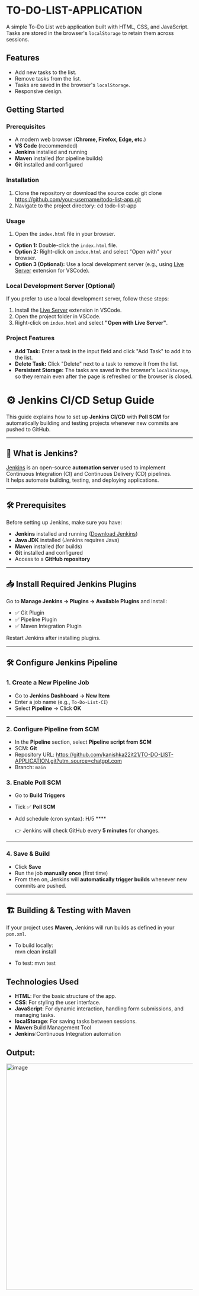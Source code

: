 # TO-DO-LIST-APPLICATION

A simple To-Do List web application built with HTML, CSS, and JavaScript. Tasks are stored in the browser's `localStorage` to retain them across sessions.

## Features
- Add new tasks to the list.
- Remove tasks from the list.
- Tasks are saved in the browser's `localStorage`.
- Responsive design.

## Getting Started

### Prerequisites
- A modern web browser (**Chrome, Firefox, Edge, etc.**)  
- **VS Code** (recommended)  
- **Jenkins** installed and running  
- **Maven** installed (for pipeline builds)  
- **Git** installed and configured  


### Installation
1. Clone the repository or download the source code:
       git clone https://github.com/your-username/todo-list-app.git
2. Navigate to the project directory:
       cd todo-list-app


### Usage
1. Open the `index.html` file in your browser.
- **Option 1:** Double-click the `index.html` file.
- **Option 2:** Right-click on `index.html` and select "Open with" your browser.
- **Option 3 (Optional):** Use a local development server (e.g., using [Live Server](https://marketplace.visualstudio.com/items?itemName=ritwickdey.LiveServer) extension for VSCode).

### Local Development Server (Optional)
If you prefer to use a local development server, follow these steps:
1. Install the [Live Server](https://marketplace.visualstudio.com/items?itemName=ritwickdey.LiveServer) extension in VSCode.
2. Open the project folder in VSCode.
3. Right-click on `index.html` and select **"Open with Live Server"**.

### Project Features

- **Add Task:** Enter a task in the input field and click "Add Task" to add it to the list.
- **Delete Task:** Click "Delete" next to a task to remove it from the list.
- **Persistent Storage:** The tasks are saved in the browser's `localStorage`, so they remain even after the page is refreshed or the browser is closed.

# ⚙️ Jenkins CI/CD Setup Guide

This guide explains how to set up **Jenkins CI/CD** with **Poll SCM** for automatically building and testing projects whenever new commits are pushed to GitHub.

---

## 📌 What is Jenkins?

[Jenkins](https://www.jenkins.io/) is an open-source **automation server** used to implement Continuous Integration (CI) and Continuous Delivery (CD) pipelines.  
It helps automate building, testing, and deploying applications.

---

## 🛠️ Prerequisites

Before setting up Jenkins, make sure you have:

- **Jenkins** installed and running ([Download Jenkins](https://www.jenkins.io/download/))  
- **Java JDK** installed (Jenkins requires Java)  
- **Maven** installed (for builds)  
- **Git** installed and configured  
- Access to a **GitHub repository**  

---

## 📥 Install Required Jenkins Plugins

Go to **Manage Jenkins → Plugins → Available Plugins** and install:

- ✅ Git Plugin  
- ✅ Pipeline Plugin  
- ✅ Maven Integration Plugin  

Restart Jenkins after installing plugins.

---

## 🛠️ Configure Jenkins Pipeline

### 1. Create a New Pipeline Job
- Go to **Jenkins Dashboard → New Item**  
- Enter a job name (e.g., `To-Do-List-CI`)  
- Select **Pipeline** → Click **OK**

---

### 2. Configure Pipeline from SCM
- In the **Pipeline** section, select **Pipeline script from SCM**  
- SCM: **Git**  
- Repository URL: https://github.com/kanishka22it21/TO-DO-LIST-APPLICATION.git?utm_source=chatgpt.com
- Branch: `main` 

### 3. Enable Poll SCM
- Go to **Build Triggers**  
- Tick ✅ **Poll SCM**  
- Add schedule (cron syntax): H/5 ****

  👉 Jenkins will check GitHub every **5 minutes** for changes.

---

### 4. Save & Build
- Click **Save**  
- Run the job **manually once** (first time)  
- From then on, Jenkins will **automatically trigger builds** whenever new commits are pushed.  

---

## 🏗️ Building & Testing with Maven

If your project uses **Maven**, Jenkins will run builds as defined in your `pom.xml`.  

- To build locally:  
mvn clean install

- To test:
mvn test



## Technologies Used
- **HTML**: For the basic structure of the app.
- **CSS**: For styling the user interface.
- **JavaScript**: For dynamic interaction, handling form submissions, and managing tasks.
- **localStorage**: For saving tasks between sessions.
- **Maven**:Build Management Tool
- **Jenkins**:Continuous Integration automation

## Output:

<img width="1361" height="611" alt="image" src="https://github.com/user-attachments/assets/bb078758-7178-4c54-880b-7b88017bf582" />

  




      
